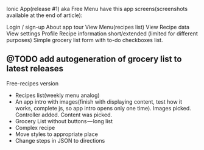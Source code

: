 Ionic App(release #1) aka Free Menu have this app screens(screenshots available at the end of article):

Login / sign-up
About app tour
View Menu(recipes list)
View Recipe data
View settings
Profile
Recipe information short/extended (limited for different purposes)
Simple grocery list form with to-do checkboxes list.

@TODO add autogeneration of grocery list to latest releases
--------

Free-recipes version
- Recipes list(weekly menu analog)
- An app intro with images(finish with displaying content, test how it works, complete js, so app intro opens only one time). Images picked. Controller added. Content was picked.
- Grocery List without buttons — long list
- Complex recipe
- Move styles to appropriate place
- Change steps in JSON to directions
